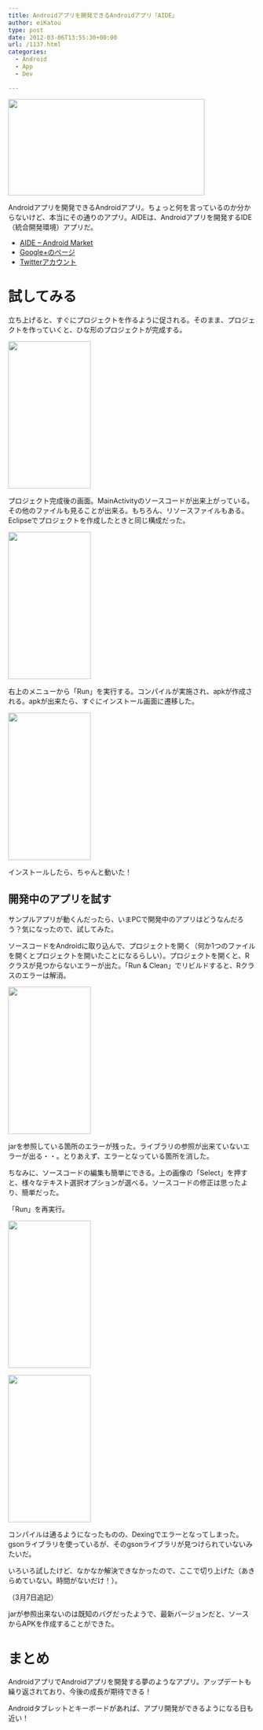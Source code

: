 ```yaml
---
title: Androidアプリを開発できるAndroidアプリ「AIDE」
author: eiKatou
type: post
date: 2012-03-06T13:55:30+00:00
url: /1137.html
categories:
  - Android
  - App
  - Dev

---
```

[<img src="http://eikatou.net/blog/wp-content/uploads/2012/03/201203_aide.jpg" alt="" title="201203_aide" width="400" height="196" class="alignnone size-full wp-image-1138" srcset="/uploads/2012/03/201203_aide.jpg 400w, /uploads/2012/03/201203_aide-300x147.jpg 300w" sizes="(max-width: 400px) 100vw, 400px" />][1]

Androidアプリを開発できるAndroidアプリ。ちょっと何を言っているのか分からないけど、本当にその通りのアプリ。AIDEは、Androidアプリを開発するIDE（統合開発環境）アプリだ。

  * [AIDE &#8211; Android Market][2]
  * [Google+のページ][3]
  * [Twitterアカウント][4]

<!--more-->

# 試してみる

立ち上げると、すぐにプロジェクトを作るように促される。そのまま、プロジェクトを作っていくと、ひな形のプロジェクトが完成する。

[<img src="http://eikatou.net/blog/wp-content/uploads/2012/03/201203_aide2-168x300.png" alt="" title="201203_aide2" width="168" height="300" class="alignnone size-medium wp-image-1140" srcset="/uploads/2012/03/201203_aide2-168x300.png 168w, /uploads/2012/03/201203_aide2.png 360w" sizes="(max-width: 168px) 100vw, 168px" />][5]
  
プロジェクト完成後の画面。MainActivityのソースコードが出来上がっている。その他のファイルも見ることが出来る。もちろん、リソースファイルもある。Eclipseでプロジェクトを作成したときと同じ構成だった。

[<img src="http://eikatou.net/blog/wp-content/uploads/2012/03/201203_aide3-168x300.png" alt="" title="201203_aide3" width="168" height="300" class="alignnone size-medium wp-image-1141" srcset="/uploads/2012/03/201203_aide3-168x300.png 168w, /uploads/2012/03/201203_aide3.png 360w" sizes="(max-width: 168px) 100vw, 168px" />][6]
  
右上のメニューから「Run」を実行する。コンパイルが実施され、apkが作成される。apkが出来たら、すぐにインストール画面に遷移した。 

[<img src="http://eikatou.net/blog/wp-content/uploads/2012/03/201203_aide4-168x300.png" alt="" title="201203_aide4" width="168" height="300" class="alignnone size-medium wp-image-1142" srcset="/uploads/2012/03/201203_aide4-168x300.png 168w, /uploads/2012/03/201203_aide4.png 360w" sizes="(max-width: 168px) 100vw, 168px" />][7]
  
インストールしたら、ちゃんと動いた！

## 開発中のアプリを試す

サンプルアプリが動くんだったら、いまPCで開発中のアプリはどうなんだろう？気になったので、試してみた。

ソースコードをAndroidに取り込んで、プロジェクトを開く（何か1つのファイルを開くとプロジェクトを開いたことになるらしい）。プロジェクトを開くと、Rクラスが見つからないエラーが出た。「Run & Clean」でリビルドすると、Rクラスのエラーは解消。

[<img src="http://eikatou.net/blog/wp-content/uploads/2012/03/201203_aide5-168x300.png" alt="" title="201203_aide5" width="168" height="300" class="alignnone size-medium wp-image-1148" srcset="/uploads/2012/03/201203_aide5-168x300.png 168w, /uploads/2012/03/201203_aide5.png 360w" sizes="(max-width: 168px) 100vw, 168px" />][8]
  
jarを参照している箇所のエラーが残った。ライブラリの参照が出来ていないエラーが出る・・。とりあえず、エラーとなっている箇所を消した。

ちなみに、ソースコードの編集も簡単にできる。上の画像の「Select」を押すと、様々なテキスト選択オプションが選べる。ソースコードの修正は思ったより、簡単だった。

「Run」を再実行。
  
[<img src="http://eikatou.net/blog/wp-content/uploads/2012/03/201203_aide6-168x300.png" alt="" title="201203_aide6" width="168" height="300" class="alignnone size-medium wp-image-1149" srcset="/uploads/2012/03/201203_aide6-168x300.png 168w, /uploads/2012/03/201203_aide6.png 360w" sizes="(max-width: 168px) 100vw, 168px" />][9]
  
[<img src="http://eikatou.net/blog/wp-content/uploads/2012/03/201203_aide7-168x300.png" alt="" title="201203_aide7" width="168" height="300" class="alignnone size-medium wp-image-1150" srcset="/uploads/2012/03/201203_aide7-168x300.png 168w, /uploads/2012/03/201203_aide7.png 360w" sizes="(max-width: 168px) 100vw, 168px" />][10]
  
コンパイルは通るようになったものの、Dexingでエラーとなってしまった。gsonライブラリを使っているが、そのgsonライブラリが見つけられていないみたいだ。

いろいろ試したけど、なかなか解決できなかったので、ここで切り上げた（あきらめていない。時間がないだけ！）。

（3月7日追記）
  
jarが参照出来ないのは既知のバグだったようで、最新バージョンだと、ソースからAPKを作成することができた。

# まとめ

AndroidアプリでAndroidアプリを開発する夢のようなアプリ。アップデートも繰り返されており、今後の成長が期待できる！

Androidタブレットとキーボードがあれば、アプリ開発ができるようになる日も近い！

 [1]: http://eikatou.net/blog/wp-content/uploads/2012/03/201203_aide.jpg
 [2]: https://market.android.com/details?id=com.aide.ui
 [3]: https://plus.google.com/101304250883271700981/posts
 [4]: https://twitter.com/#!/AndroidIDE
 [5]: http://eikatou.net/blog/wp-content/uploads/2012/03/201203_aide2.png
 [6]: http://eikatou.net/blog/wp-content/uploads/2012/03/201203_aide3.png
 [7]: http://eikatou.net/blog/wp-content/uploads/2012/03/201203_aide4.png
 [8]: http://eikatou.net/blog/wp-content/uploads/2012/03/201203_aide5.png
 [9]: http://eikatou.net/blog/wp-content/uploads/2012/03/201203_aide6.png
 [10]: http://eikatou.net/blog/wp-content/uploads/2012/03/201203_aide7.png
